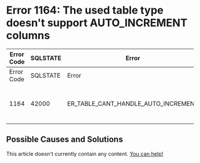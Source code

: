 
# Error 1164: The used table type doesn't support AUTO_INCREMENT columns


| Error Code | SQLSTATE | Error | Description |
| --- | --- | --- | --- |
| Error Code | SQLSTATE | Error | Description |
| 1164 | 42000 | ER_TABLE_CANT_HANDLE_AUTO_INCREMENT | The used table type doesn't support AUTO_INCREMENT columns |




## Possible Causes and Solutions


This article doesn't currently contain any content. [You can help!](/kb/en/writing-and-editing-knowledge-base-articles/)

